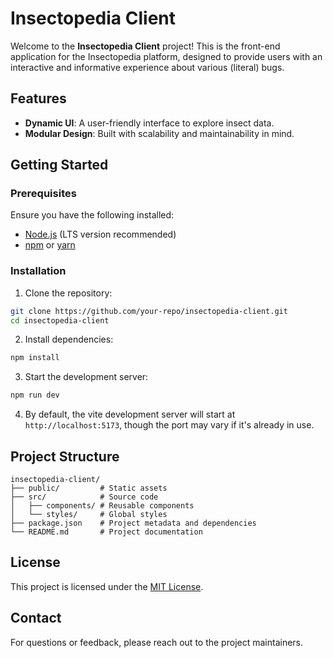 # Insectopedia Client

Welcome to the **Insectopedia Client** project! This is the front-end application for the Insectopedia platform, designed to provide users with an interactive and informative experience about various (literal) bugs.

## Features

- **Dynamic UI**: A user-friendly interface to explore insect data.
- **Modular Design**: Built with scalability and maintainability in mind.

## Getting Started

### Prerequisites

Ensure you have the following installed:

- [Node.js](https://nodejs.org/) (LTS version recommended)
- [npm](https://www.npmjs.com/) or [yarn](https://yarnpkg.com/)

### Installation

1. Clone the repository:

```bash
git clone https://github.com/your-repo/insectopedia-client.git
cd insectopedia-client
```

2. Install dependencies:

```bash
npm install
```

3. Start the development server:

```bash
npm run dev
```

4. By default, the vite development server will start at `http://localhost:5173`, though the port may vary if it's already in use.

## Project Structure

```
insectopedia-client/
├── public/         # Static assets
├── src/            # Source code
│   ├── components/ # Reusable components
│   └── styles/     # Global styles
├── package.json    # Project metadata and dependencies
└── README.md       # Project documentation
```

## License

This project is licensed under the [MIT License](LICENSE).

## Contact

For questions or feedback, please reach out to the project maintainers.
